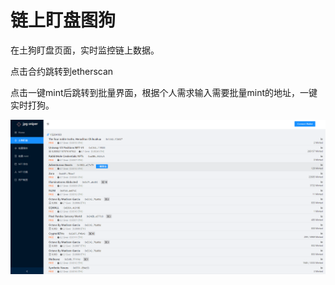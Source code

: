 # 链上盯盘图狗
在土狗盯盘页面，实时监控链上数据。

点击合约跳转到etherscan

点击一键mint后跳转到批量界面，根据个人需求输入需要批量mint的地址，一键实时打狗。

![链上实时盯盘](../screenshots/followEthereum.png)
